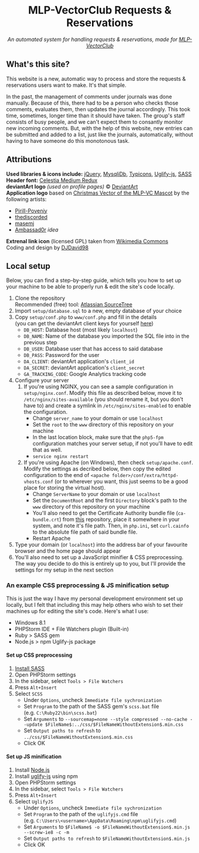 <p align="center"><img src="https://raw.githubusercontent.com/DJDavid98/MLPVC-RR/master/www/img/logo.png" alt=""></p>

<h1 align="center">MLP-VectorClub Requests & Reservations</h1>
<p align="center"><em>An automated system for handling requests & reservations, made for <a href="http://mlp-vectorclub.deviantart.com/">MLP-VectorClub</a></em></p>

## What's this site?

This website is a new, automatic way to process and store the requests & reservations users want to make. It's that simple.

In the past, the management of comments under journals was done manually. Because of this, there had to be a person who checks those comments, evaluates them, then updates the journal accordingly. This took time, sometimes, longer time than it should have taken. The group's staff consists of busy people, and we can't expect them to consantly monitor new incoming comments. But, with the help of this website, new entries can be submitted and added to a list, just like the journals, automatically, without having to have someone do this monotonous task.

## Attributions

**Used libraries & icons include:** [jQuery](http://jquery.com/), [MysqliDb](https://github.com/joshcam/PHP-MySQLi-Database-Class), [Typicons](http://www.typicons.com/), [Uglify-js](https://www.npmjs.com/package/uglify-js), [SASS](http://sass-lang.com/)<br>
**Header font:** [Celestia Medium Redux](http://www.mattyhex.net/CMR/)<br>
**deviantArt logo** *(used on profile pages)* &copy; [DeviantArt](http://www.deviantart.com/)<br>
**Application logo** based on [Christmas Vector of the MLP-VC Mascot](http://pirill-poveniy.deviantart.com/art/Collab-Christmas-Vector-of-the-MLP-VC-Mascot-503196118) by the following artists:

 - [Pirill-Poveniy](http://pirill-poveniy.deviantart.com/)
 - [thediscorded](http://thediscorded.deviantart.com/)
 - [masemj](http://masemj.deviantart.com/)
 - [Ambassad0r](http://ambassad0r.deviantart.com/) *idea*
 
**Extrenal link icon** (licensed GPL) taken from [Wikimedia Commons](https://commons.wikimedia.org/wiki/File:Icon_External_Link.svg)<br>
<span size=small>Coding and design by <a href="http://djdavid98.eu/">DJDavid98</a></span>

## Local setup

Below, you can find a step-by-step guide, which tells you how to set up your machine to be able to properly run & edit the site's code locally.

1. Clone the repository<br>Recommended (free) tool: [Atlassian SourceTree](http://www.sourcetreeapp.com/)
2. Import `setup/database.sql` to a new, empty database of your choice
3. Copy `setup/conf.php` to `www/conf.php` and fill in the details<br>(you can get the deviantArt client keys for yourself [here](http://www.deviantart.com/developers/register))
	- `DB_HOST`: Database host (most likely `localhost`)
	- `DB_NAME`: Name of the database you imported the SQL file into in the previous step
	- `DB_USER`: Database user that has access to said database
	- `DB_PASS`: Password for the user
	- `DA_CLIENT`: deviantArt application's `client_id`
	- `DA_SECRET`: deviantArt application's `client_secret`
	- `GA_TRACKING_CODE`: Google Analytics tracking code
4. Configure your server
    1. If you're using NGINX, you can see a sample configuration in `setup/nginx.conf`. Modify this file as described below, move it to `/etc/nginx/sites-available` (you should rename it, but you don't have to) and create a symlink in `/etc/nginx/sites-enabled` to enable the configuration.
        - Change `server_name` to your domain or use `localhost`
        - Set the `root` to the `www` directory of this repository on your machine
        - In the last location block, make sure that the `php5-fpm` configuration matches your server setup, if not you'll have to edit that as well.
        - `service nginx restart`
    2. If you're using Apache (on Windows), then check `setup/apache.conf`. Modify the settings as decribed below, then copy the edited configuration to the end of `<apache folder>/conf/extra/httpd-vhosts.conf` (or to wherever you want, this just seems to be a good place for storing the virtual host).
        - Change `ServerName` to your domain or use `localhost`
        - Set the `DocumentRoot` and the first `Directory` block's path to the `www` directory of this repository on your machine
        - You'll also need to get the Certificate Authority bundle file (`ca-bundle.crt`) from [this](https://github.com/bagder/ca-bundle/) repository, place it somewhere in your system, and note it's file path. Then, in `php.ini`, set `curl.cainfo` to the absolute file path of said bundle file.
        - Restart Apache
5. Type your domain (or `localhost`) into the address bar of your favourite browser and the home page should appear
6. You'll also need to set up a JavaScript minifier & CSS preprocessing. The way you decide to do this is entirely up to you, but I'll provide the settings for my setup in the next section

### An example CSS preprocessing & JS minification setup 

This is just the way I have my personal development environment set up locally, but I felt that including this may help others who wish to set their machines up for editing the site's code. Here's what I use:

- Windows 8.1
- PHPStorm IDE + File Watchers plugin (Built-in)
- Ruby > SASS gem
- Node.js > npm Uglify-js package

#### Set up CSS preprocessing

1. [Install SASS](http://sass-lang.com/install)
2. Open PHPStorm settings
3. In the sidebar, select `Tools > File Watchers`
4. Press `Alt+Insert`
5. Select `SCSS`
	- Under `Options`, uncheck `Immediate file sychronization`
	- Set `Program` to the path of the SASS gem's `scss.bat` file<br>(e.g. `C:\Ruby22\bin\scss.bat`)
	- Set `Arguments` to `--sourcemap=none --style compressed --no-cache --update $FileName$:../css/$FileNameWithoutExtension$.min.css`
	- Set `Output paths to refresh` to `../css/$FileNameWithoutExtension$.min.css`
	- Click OK
	
#### Set up JS minification

1. Install [Node.js](https://nodejs.org/download/)
2. Install [uglify-js](https://www.npmjs.com/package/uglify-js) using npm
2. Open PHPStorm settings
3. In the sidebar, select `Tools > File Watchers`
4. Press `Alt+Insert`
5. Select `UglifyJS`
	- Under `Options`, uncheck `Immediate file sychronization`
	- Set `Program` to the path of the `uglifyjs.cmd` file<br>(e.g. `C:\Users\<username>\AppData\Roaming\npm\uglifyjs.cmd`)
	- Set `Arguments` to `$FileName$ -o $FileNameWithoutExtension$.min.js --screw-ie8 -c -m`
	- Set `Output paths to refresh` to `$FileNameWithoutExtension$.min.js`
	- Click OK